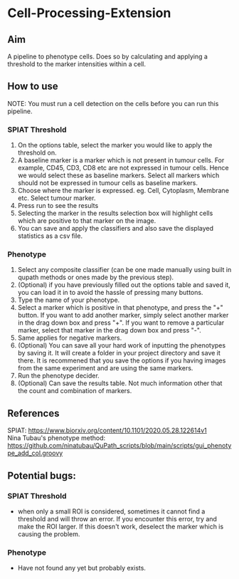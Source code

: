 # Cell-Processing-Extension

## Aim
A pipeline to phenotype cells. Does so by calculating and applying a threshold to the marker intensities within a cell. 

## How to use
NOTE: You must run a cell detection on the cells before you can run this pipeline.

### SPIAT Threshold
1. On the options table, select the marker you would like to apply the threshold on. 
2. A baseline marker is a marker which is not present in tumour cells. For example, CD45, CD3, CD8 etc are not expressed in tumour cells. Hence we would select these as baseline markers. Select all markers which should not be expressed in tumour cells as baseline markers.
3. Choose where the marker is expressed. eg. Cell, Cytoplasm, Membrane etc. Select tumour marker. 
4. Press run to see the results
5. Selecting the marker in the results selection box will highlight cells which are positive to that marker on the image. 
6. You can save and apply the classifiers and also save the displayed statistics as a csv file. 

### Phenotype
1. Select any composite classifier (can be one made manually using built in qupath methods or ones made by the previous step).    
2. (Optional) if you have previously filled out the options table and saved it, you can load it in to avoid the hassle of pressing many buttons.   
3. Type the name of your phenotype.   
4. Select a marker which is positive in that phenotype, and press the "+" button. If you want to add another marker, simply select another marker in the drag down box and press "+". If you want to remove a particular marker, select that marker in the drag down box and press "-".    
5. Same applies for negative markers.   
6. (Optional) You can save all your hard work of inputting the phenotypes by saving it. It will create a folder in your project directory and save it there. It is recommened that you save the options if you having images from the same experiment and are using the same markers.   
7. Run the phenotype decider.   
8. (Optional) Can save the results table. Not much information other that the count and combination of markers.    

## References
SPIAT: https://www.biorxiv.org/content/10.1101/2020.05.28.122614v1  
Nina Tubau's phenotype method: https://github.com/ninatubau/QuPath_scripts/blob/main/scripts/gui_phenotype_add_col.groovy  

## Potential bugs:

### SPIAT Threshold
- when only a small ROI is considered, sometimes it cannot find a threshold and will throw an error. If you encounter this error, try and make the ROI larger. If this doesn't work, deselect the marker which is causing the problem. 

### Phenotype
- Have not found any yet but probably exists. 
